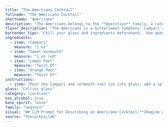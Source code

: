 ```yaml
---
title: "The Americano Cocktail"
fullname: "The Americano Cocktail"
shortname: "Americano"
description: "The Americano belongs to the **Aperitivo** family, a category of Italian cocktails designed to stimulate the appetite before a meal. It originated in **Milan, Italy**, in the late 19th century, and its name is a nod to the popularity of American tourists who frequented its birthplace, the Café Campari. "
flavor_description: "The Americano is a bittersweet symphony. Campari's bitter orange and herbal notes clash with the sweet, herbal complexity of the vermouth, creating a surprisingly balanced and refreshing drink. The citrus peels add a touch of zest and a hint of floral aroma, rounding out the profile with a subtle elegance. It's like a crisp autumn day bottled – complex, invigorating, and ultimately satisfying. "
bartender_tips: "Chill your glass and ingredients beforehand.  Use good quality Campari and Vermouth, and be precise with measurements.  Express the peels over the drink before discarding them, and ensure your ice is fresh.  Stir gently to combine, avoiding dilution.  A simple garnish of a lemon twist adds a touch of elegance.  Enjoy! "
ingredients:
  - item: "Campari"
    measure: "1 oz"
  - item: "Sweet Vermouth"
    measure: "1 oz red"
  - item: "Lemon Peel"
    measure: "Twist Of"
  - item: "Orange Peel"
    measure: "Twist Of"
instructions:
  - item: "Pour the Campari and vermouth over ice into glass, add a splash of soda water and garnish with half orange slice."
glass: "Collins glass"
category: "cocktail"
has_alcohol: true
base_spirit: "wine"
family: "negroni"
visual: "## LLM Prompt for Describing an Americano Cocktail:**Imagine an Americano cocktail, freshly made and resting in a chilled coupe glass. Describe its appearance in detail, focusing on the following aspects:*** **Color:** What shades and hues are present in the drink? How does the light play on the surface? * **Texture:** How does the liquid appear? Is it still, bubbly, or layered? Are there any visible ingredients?* **Garnish:** Describe the lemon and orange peel garnish. Are they twisted, flamed, or simply floating? How do they complement the overall visual appeal?* **Overall Impression:** What is the overall feeling you get from the appearance of this cocktail?  Is it refreshing, elegant, or bold?  **Bonus:*** Mention the contrasting colors and textures of the Campari and sweet vermouth.* Describe the aroma that might emanate from the glass. * Use evocative language to capture the beauty and appeal of this classic cocktail. "
source: "thecocktaildb"
---
```


